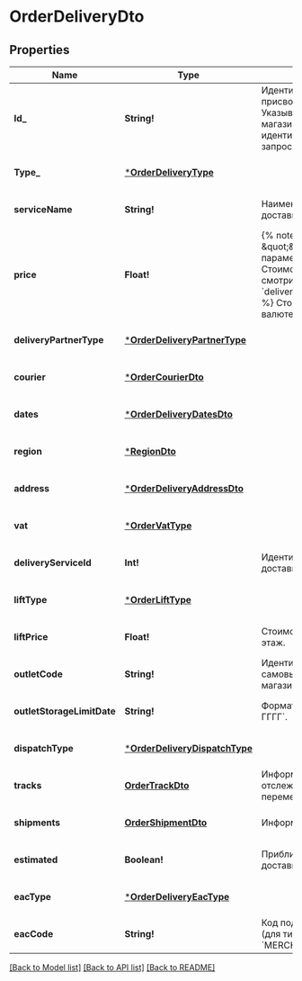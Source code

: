 # OrderDeliveryDto

## Properties
Name | Type | Description | Notes
------------ | ------------- | ------------- | -------------
**Id_** | **String!** | Идентификатор доставки, присвоенный магазином.  Указывается, только если магазин передал данный идентификатор в ответе на запрос методом [POST cart](../../pushapi/reference/cart.md).  | [optional] [default to null]
**Type_** | [***OrderDeliveryType**](OrderDeliveryType.md) |  | [optional] [default to null]
**serviceName** | **String!** | Наименование службы доставки. | [optional] [default to null]
**price** | **Float!** | {% note warning \&quot;\&quot; %}  Этот параметр устарел. Стоимость доставки смотрите в параметре &#x60;deliveryTotal&#x60;.  {% endnote %}  Стоимость доставки в валюте заказа.  | [optional] [default to null]
**deliveryPartnerType** | [***OrderDeliveryPartnerType**](OrderDeliveryPartnerType.md) |  | [optional] [default to null]
**courier** | [***OrderCourierDto**](OrderCourierDTO.md) |  | [optional] [default to null]
**dates** | [***OrderDeliveryDatesDto**](OrderDeliveryDatesDTO.md) |  | [optional] [default to null]
**region** | [***RegionDto**](RegionDTO.md) |  | [optional] [default to null]
**address** | [***OrderDeliveryAddressDto**](OrderDeliveryAddressDTO.md) |  | [optional] [default to null]
**vat** | [***OrderVatType**](OrderVatType.md) |  | [optional] [default to null]
**deliveryServiceId** | **Int!** | Идентификатор службы доставки. | [optional] [default to null]
**liftType** | [***OrderLiftType**](OrderLiftType.md) |  | [optional] [default to null]
**liftPrice** | **Float!** | Стоимость подъема на этаж. | [optional] [default to null]
**outletCode** | **String!** | Идентификатор пункта самовывоза, присвоенный магазином. | [optional] [default to null]
**outletStorageLimitDate** | **String!** | Формат даты: &#x60;ДД-ММ-ГГГГ&#x60;.  | [optional] [default to null]
**dispatchType** | [***OrderDeliveryDispatchType**](OrderDeliveryDispatchType.md) |  | [optional] [default to null]
**tracks** | [**OrderTrackDto**](OrderTrackDTO.md) | Информация для отслеживания перемещений посылки. | [optional] [default to null]
**shipments** | [**OrderShipmentDto**](OrderShipmentDTO.md) | Информация о посылках. | [optional] [default to null]
**estimated** | **Boolean!** | Приблизительная ли дата доставки. | [optional] [default to null]
**eacType** | [***OrderDeliveryEacType**](OrderDeliveryEacType.md) |  | [optional] [default to null]
**eacCode** | **String!** | Код подтверждения ЭАПП (для типа &#x60;MERCHANT_TO_COURIER&#x60;).  | [optional] [default to null]

[[Back to Model list]](../README.md#documentation-for-models) [[Back to API list]](../README.md#documentation-for-api-endpoints) [[Back to README]](../README.md)


